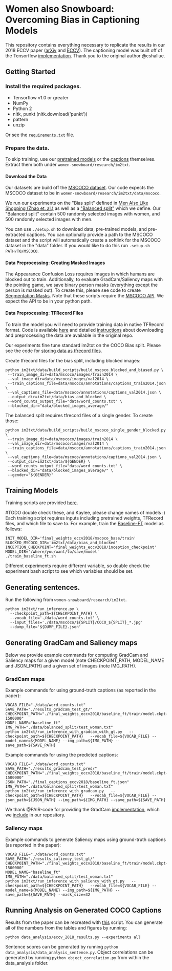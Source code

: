 # Women also Snowboard: Overcoming Bias in Captioning Models 

This repository contains everything necessary to replicate the results in our 2018 ECCV paper ([arXiv](https://arxiv.org/abs/1803.09797) and [ECCV](http://openaccess.thecvf.com/content_ECCV_2018/papers/Lisa_Anne_Hendricks_Women_also_Snowboard_ECCV_2018_paper.pdf)). The captioning model was built off of the Tensorflow [implementation](https://github.com/tensorflow/models/tree/master/research/im2txt). Thank you to the original author @cshallue.

## Getting Started

### Install the required packages.

- Tensorflow v1.0 or greater
- NumPy
- Python 2
- nltk, punkt (nltk.download('punkt'))
- pattern
- unzip

Or see the [`requirements.txt`](../../requirements.txt) file.

### Prepare the data.

To skip training, use our [pretrained models](https://people.eecs.berkeley.edu/~lisa_anne/snowboard_misc/final_weights_eccv2018.zip) or the [captions](https://people.eecs.berkeley.edu/~lisa_anne/snowboard_misc/final_captions_eccv2018.zip) themselves. Extract them both under `women-snowboard/research/im2txt`.

#### Download the Data

Our datasets are build off the [
MSCOCO dataset](http://cocodataset.org/#download).  Our code expects the MSCOCO dataset to be in `women-snowboard/research/im2txt/data/mscoco`.

We run our experiments on the "Bias split" defined in [Men Also Like Shopping (Zhao et. al.)](https://github.com/uclanlp/reducingbias.git) as well as a ["Balanced split"](data/balanced_split/) which we define.  Our "Balanced split" contain 500 randomly selected images with women, and 500 randomly selected images with men. 

You can use `./setup.sh` to download data, pre-trained models, and pre-extracted captions.  You can optionally provide a path to the MSCOCO dataset and the script will automatically create a softlink for the MSCOCO dataset in the "data" folder.  If you would like to do this run `.setup.sh PATH/TO/MSCOCO`.

#### Data Preprocessing: Creating Masked Images

The Appearance Confusion Loss requires images in which humans are blocked out to train.  Additionally, to evaluate GradCam/Saliency maps with the pointing game, we save binary person masks (everything except the person is masked out).  To create this, please see code to create [Segmentation Masks](scripts/SegmentationMasks.ipynb).  Note that these scripts require the [MSCOCO API](https://github.com/cocodataset/cocoapi).  We expect the API to be in your python path.

#### Data Preprocessing: TFRecord Files

To train the model you will need to provide training data in native TFRecord format. Code is available [here](im2txt/data/download_and_preprocess_mscoco.sh) and detailed [instructions](https://github.com/tensorflow/models/tree/master/research/im2txt#prepare-the-training-data) about downloading and preprocessing the data are available in the original repo.

Our experiments fine tune standard im2txt on the COCO Bias split. Please see the code for [storing data as tfrecord files](im2txt/data/build_scripts/).

Create tfrecord files for the bias split, including blocked images:
```
python im2txt/data/build_scripts/build_mscoco_blocked_and_biased.py \
 --train_image_dir=data/mscoco/images/train2014 \
 --val_image_dir=data/mscoco/images/val2014 \
 --train_captions_file=data/mscoco/annotations/captions_train2014.json \
 --val_captions_file=data/mscoco/annotations/captions_val2014.json \
 --output_dir=im2txt/data/bias_and_blocked \
 --word_counts_output_file="data/word_counts.txt" \
 --blocked_dir="data/blocked_images_average/"
```

The balanced split requires tfrecord files of a single gender. To create those:

```
python im2txt/data/build_scripts/build_mscoco_single_gender_blocked.py \
 --train_image_dir=data/mscoco/images/train2014 \
 --val_image_dir=data/mscoco/images/val2014 \
 --train_captions_file=data/mscoco/annotations/captions_train2014.json \
 --val_captions_file=data/mscoco/annotations/captions_val2014.json \
 --output_dir=im2txt/data/${GENDER} \
 --word_counts_output_file="data/word_counts.txt" \
 --blocked_dir="data/blocked_images_average/" \
 --gender="${GENDER}"
```


## Training Models
Training scripts are provided [here](train_scripts/).  

#TODO double check these, and Kaylee, please change names of models :)
Each training script requires inputs including pretrained weights, TFRecord files, and which file to save to.  For example, train the [Baseline-FT](train_scripts/train_baseline_ft.sh) model as follows:

```
INIT_MODEL_DIR='final_weights_eccv2018/mscoco_base/train'
BLOCKED_MSCOCO_DIR='im2txt/data/bias_and_blocked'
INCEPTION_CHECKPOINT='final_weights_eccv2018/inception_checkpoint'
MODEL_DIR='/where/you/want/to/save/model'
./train_baseline_ft.sh
```

Different experiments require different variable, so double check the experiment bash script to see which variables should be set.

## Generating sentences.
Run the following from `women-snowboard/research/im2txt`.
```
python im2txt/run_inference.py \
  --checkpoint_path=${CHECKPOINT_PATH} \
  --vocab_file='./data/word_counts.txt' \
  --input_files='./data/mscoco/${SPLIT}/COCO_${SPLIT}_*.jpg'
  --dump_file='${DUMP_FILE}.json'
```


## Generating GradCam and Saliency maps

Below we provide example commands for computing GradCam and Saliency maps for a given model (note CHECKPOINT_PATH, MODEL_NAME and JSON_PATH) and a given set of images (note IMG_PATH).

### GradCam maps
Example commands for using ground-truth captions (as reported in the paper):
```
VOCAB_FILE="./data/word_counts.txt"
SAVE_PATH="./results_gradcam_test_gt/"
CHECKPOINT_PATH="./final_weights_eccv2018/baseline_ft/train/model.ckpt-1500000"
MODEL_NAME="baseline_ft"
IMG_PATH="./data/balanced_split/test_woman.txt"
python im2txt/run_inference_with_gradcam_with_gt.py   --checkpoint_path=${CHECKPOINT_PATH}   --vocab_file=${VOCAB_FILE} --model_name=${MODEL_NAME} --img_path=${IMG_PATH} --save_path=${SAVE_PATH}
```

Example commands for using the predicted captions:
```
VOCAB_FILE="./data/word_counts.txt"
SAVE_PATH="./results_gradcam_test_pred/"
CHECKPOINT_PATH="./final_weights_eccv2018/baseline_ft/train/model.ckpt-1500000"
JSON_PATH="./final_captions_eccv2018/baseline_ft.json"
IMG_PATH="./data/balanced_split/test_woman.txt"
python im2txt/run_inference_with_gradcam.py   --checkpoint_path=${CHECKPOINT_PATH}   --vocab_file=${VOCAB_FILE} --json_path=${JSON_PATH} --img_path=${IMG_PATH} --save_path=${SAVE_PATH}
```

We thank @PAIR-code for providing the GradCam [implementation](https://github.com/PAIR-code/saliency), which we [include](gradcam) in our repository.

### Saliency maps
Example commands to generate Saliency maps using ground-truth captions (as reported in the paper):
```
VOCAB_FILE="./data/word_counts.txt"
SAVE_PATH="./results_saliency_test_gt/"
CHECKPOINT_PATH="./final_weights_eccv2018/baseline_ft/train/model.ckpt-1500000"
MODEL_NAME="baseline_ft"
IMG_PATH="./data/balanced_split/test_woman.txt"
python im2txt/run_inference_with_saliency_with_gt.py   --checkpoint_path=${CHECKPOINT_PATH}   --vocab_file=${VOCAB_FILE} --model_name=${MODEL_NAME} --img_path=${IMG_PATH} --save_path=${SAVE_PATH} --mask_size=32
```

## Running Analysis on Generated COCO Captions
Results from the paper can be recreated with [this](data_analysis/eccv_2018_results.py) script. You can generate all of the numbers from the tables and figures by running:
```
python data_analysis/eccv_2018_results.py --experiments all
```
Sentence scores can be generated by running `python data_analysis/data_analysis_sentence.py`.
Object correlations can be generated by running `python object_correlation.py` from within the data_analysis folder.


